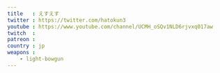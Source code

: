 ```yaml
---
title   : えすえす
twitter : https://twitter.com/hatokun3
youtube : https://www.youtube.com/channel/UCMH_oSQv1NLD6rjvxq017aw
twitch  : 
patreon : 
country : jp
weapons :
    - light-bowgun
---
```


